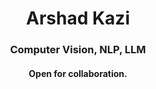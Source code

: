 <div align='center'>
<h1>Arshad Kazi</h1>
 <h3>Computer Vision, NLP, LLM</h3>

  #### Open for collaboration.



<div align='center'>

